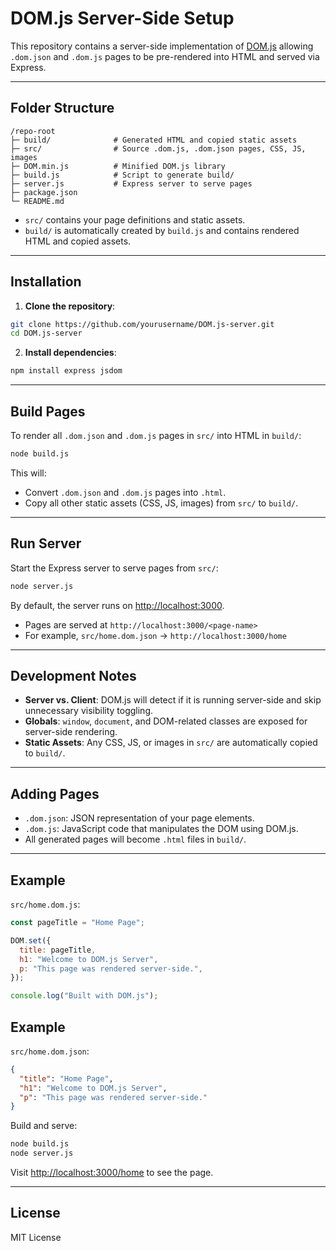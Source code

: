# DOM.js Server-Side Setup

This repository contains a server-side implementation of [DOM.js](https://github.com/lenincompres/DOM.js) allowing `.dom.json` and `.dom.js` pages to be pre-rendered into HTML and served via Express.

---

## Folder Structure

```
/repo-root
├─ build/              # Generated HTML and copied static assets
├─ src/                # Source .dom.js, .dom.json pages, CSS, JS, images
├─ DOM.min.js          # Minified DOM.js library
├─ build.js            # Script to generate build/
├─ server.js           # Express server to serve pages
├─ package.json
└─ README.md
```

* `src/` contains your page definitions and static assets.
* `build/` is automatically created by `build.js` and contains rendered HTML and copied assets.

---

## Installation

1. **Clone the repository**:

```bash
git clone https://github.com/yourusername/DOM.js-server.git
cd DOM.js-server
```

2. **Install dependencies**:

```bash
npm install express jsdom
```

---

## Build Pages

To render all `.dom.json` and `.dom.js` pages in `src/` into HTML in `build/`:

```bash
node build.js
```

This will:

* Convert `.dom.json` and `.dom.js` pages into `.html`.
* Copy all other static assets (CSS, JS, images) from `src/` to `build/`.

---

## Run Server

Start the Express server to serve pages from `src/`:

```bash
node server.js
```

By default, the server runs on [http://localhost:3000](http://localhost:3000).

* Pages are served at `http://localhost:3000/<page-name>`
* For example, `src/home.dom.json` → `http://localhost:3000/home`

---

## Development Notes

* **Server vs. Client**: DOM.js will detect if it is running server-side and skip unnecessary visibility toggling.
* **Globals**: `window`, `document`, and DOM-related classes are exposed for server-side rendering.
* **Static Assets**: Any CSS, JS, or images in `src/` are automatically copied to `build/`.

---

## Adding Pages

* `.dom.json`: JSON representation of your page elements.
* `.dom.js`: JavaScript code that manipulates the DOM using DOM.js.
* All generated pages will become `.html` files in `build/`.

---

## Example

`src/home.dom.js`:

```js
const pageTitle = "Home Page";

DOM.set({
  title: pageTitle,
  h1: "Welcome to DOM.js Server",
  p: "This page was rendered server-side.",
});

console.log("Built with DOM.js");
```

## Example

`src/home.dom.json`:

```json
{
  "title": "Home Page",
  "h1": "Welcome to DOM.js Server",
  "p": "This page was rendered server-side."
}
```

Build and serve:

```bash
node build.js
node server.js
```

Visit [http://localhost:3000/home](http://localhost:3000/home) to see the page.

---

## License

MIT License
